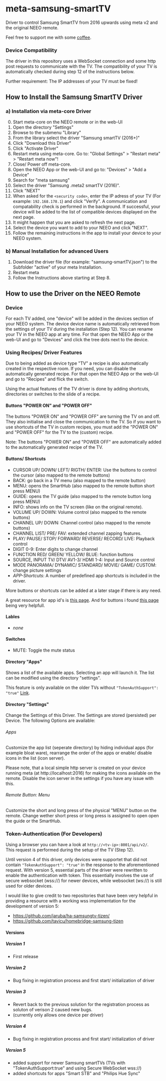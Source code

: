 # meta-samsung-smartTV
Driver to control Samsung SmartTV from 2016 upwards using meta v2 and the original NEEO remote.

Feel free to support me with some [coffee](https://www.paypal.me/MarkusMas721).

### Device Compatibility
The driver in this repository uses a WebSocket connection and some http post requests to communicate with the TV. The compatibility of your TV is automatically checked during step 12 of the instructions below.

Further requirement: The IP addresses of your TV must be fixed!

## How to Install the Samsung SmartTV Driver
### a) Installation via meta-core Driver
0. Start meta-core on the NEEO remote or in the web-UI
1. Open the directory "Settings"
2. Browse to the submenu "Library"
3. From the library select the driver "Samsung smartTV (2016+)"
4. Click "Download this Driver"
5. Click "Activate Driver"
6. Restart meta using meta-core. Go to: "Global Settings" > "Restart meta" > "Restart meta now"!
7. Close/ Power off meta-core.
8. Open the NEEO App or the web-UI and go to: "Devices" > "Add a Device"
9. Search for "meta samsung"
10. Select the driver "Samsung .meta2 smartTV (2016)".
11. Click "NEXT"
12. When asked for the `<security code>`, enter the IP adress of your TV (For example: `192.168.178.1`) and click "Verify". A communication and compatability check is performed in the background. If successful, your device will be added to the list of compatible devices displayed on the next page.
13. It might happen that you are asked to refresh the next page.
14. Select the device you want to add to your NEEO and click "NEXT".
15. Follow the remaining instructions in the app to install your device to your NEEO system.

### b) Manual Installation for advanced Users
1. Download the driver file (for example: "samsung-smartTV.json") to the Subfolder "active" of your meta Installation.
2. Restart meta
3. Follow the Instructions above starting at Step 8.

## How to use the Driver on the NEEO Remote
### Device
For each TV added, one "device" will be added in the devices section of your NEEO system. The device device name is automatically retrieved from the settings of your TV during the installation (Step 12). You can rename your TV in the NEEO app at any time. For that open the NEEO App or the web-UI and go to "Devices" and click the tree dots next to the device.

### Using Recipes/ Driver Features
Due to being added as device type "TV" a recipe is also automatically created in the respective room. If you need, you can disable the automatically generated recipe. For that open the NEEO App or the web-UI and go to "Recipes" and flick the switch.

Using the actual features of the TV driver is done by adding shortcuts, directories or switches to the slide of a recipe.

#### Buttons "POWER ON" and "POWER OFF"
The buttons "POWER ON" and "POWER OFF" are turning the TV on and off. They also initialise and close the communication to the TV. So if you want to use shortcuts of the TV in custom recipes, you must add the "POWER ON" and "POWER OFF" for the TV to the (custom) recipe.

Note: The buttons "POWER ON" and "POWER OFF" are automatically added to the automatically generated recipe of the TV.

#### Buttons/ Shortcuts
- CURSOR UP/ DOWN/ LEFT/ RIGTH/ ENTER: Use the buttons to control the cursor (also mapped to the remote buttons)
- BACK: go back in a TV menu (also mapped to the remote button)
- MENU: opens the SmartHub (also mapped to the remote button short press MENU)
- GUIDE: opens the TV guide (also mapped to the remote button long press MENU)
- INFO: shows info on the TV screen (like on the original remote).
- VOLUME UP/ DOWN: Volume control (also mapped to the remote buttons)
- CHANNEL UP/ DOWN: Channel control (also mapped to the remote buttons)
- CHANNEL LIST/ PRE/ FAV: extended channel zapping features.
- PLAY/ PAUSE/ STOP/ FORWARD/ REVERSE/ RECORD/ LIVE: Playback control
- DIGIT 0-9: Enter digits to change channel
- FUNCTION RED/ GREEN/ YELLOW/ BLUE: function buttons
- SOURCE, INPUT TV/ DTV/ AV1-3/ HDMI 1-4: Input and Source control
- MODE PANORAMA/ DYNAMIC/ STANDARD/ MOVIE/ GAME/ CUSTOM: change picture settings
- _APP-Shortcuts_: A number of predefined app shortcuts is included in the driver.

More buttons or shortcuts can be added at a later stage if there is any need.

A great resource for app id's is [this page](https://tavicu.github.io/homebridge-samsung-tizen/extra/applications.html#list-with-ids).
And for buttons i found [this page](https://github.com/jaruba/ha-samsungtv-tizen/blob/master/Key_codes.md) being very helpfull.

#### Lables
- _none_

#### Switches
- MUTE: Toggle the mute status

#### Directory "Apps"
Shows a list of the available apps. Selecting an app will launch it. The list can be modified using the directory "settings".

This feature is only available on the older TVs without `"TokenAuthSupport": "true"` [Link](#token-authentication-dor-developers).

#### Directory "Settings"
Change the Settings of this Driver. The Settings are stored (persisted) per Device. The following Options are available:

###### Apps
Customize the app list (seperate directory) by hiding individual apps (for example bloat ware), rearrange the order of the apps or enable/ disable icons in the list (icon server).

Please note, that a local simple http server is created on your device running meta (at http://localhost:2016) for making the icons available on the remote. Disable the icon server in the settings if you have any issue with this.

###### Remote Button: Menu  
Customize the short and long press of the physical "MENU" button on the remote. Change wether short press or long press is assigned to open open the guide or the SmartHub.

### Token-Authentication (For Developers)
Using a browser you can have a look at `http://<tv-ip>:8001/api/v2/`.\
This request is performed during the setup of the TV (Step 12).

Until version 4 of this driver, only devices were supportet that did not contain `"TokenAuthSupport": "true"` in the response to the aforementioned request. With version 5, essential parts of the driver were rewritten to enable the authentication with token. This essentially involves the use of secure websocket (wss://) for newer devices, while websocket (ws://) is still used for older devices.

I would like to give credit to two repositories that have been very helpful in providing a resource with a working wss implementation for the development of version 5:
- https://github.com/jaruba/ha-samsungtv-tizen/
- https://github.com/tavicu/homebridge-samsung-tizen

#### Versions
##### Version 1
- First release
  
##### Version 2
- Bug fixing in registration process and first start/ initialization of driver

##### Version 3
- Revert back to the previous solution for the registration process as soluton of verison 2 caused new bugs.
- (currently only allows one device per driver)

##### Version 4
- Bug fixing in registration process and first start/ initialization of driver

##### Version 5
- added support for newer Samsung smartTVs (TVs with "TokenAuthSupport:true" and using Secure WebSocket wss://)
- added shortcuts for apps "Smart STB" and "Philips Hue Sync"
